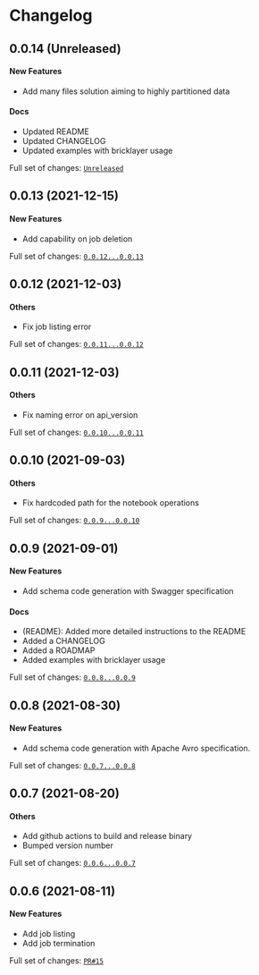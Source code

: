 # Changelog

## 0.0.14 (Unreleased)

#### New Features

* Add many files solution aiming to highly partitioned data

#### Docs

* Updated README
* Updated CHANGELOG
* Updated examples with bricklayer usage

Full set of changes: [`Unreleased`](https://github.com/intelematics/bricklayer/compare/0.0.13...HEAD)

## 0.0.13 (2021-12-15)

#### New Features

* Add capability on job deletion

Full set of changes: [`0.0.12...0.0.13`](https://github.com/intelematics/bricklayer/compare/0.0.12...0.0.13)

## 0.0.12 (2021-12-03)

#### Others

* Fix job listing error

Full set of changes: [`0.0.11...0.0.12`](https://github.com/intelematics/bricklayer/compare/0.0.11...0.0.12)

## 0.0.11 (2021-12-03)

#### Others

* Fix naming error on api_version

Full set of changes: [`0.0.10...0.0.11`](https://github.com/intelematics/bricklayer/compare/0.0.10...0.0.11)

## 0.0.10 (2021-09-03)

#### Others

* Fix hardcoded path for the notebook operations

Full set of changes: [`0.0.9...0.0.10`](https://github.com/intelematics/bricklayer/compare/0.0.9...0.0.10)

## 0.0.9 (2021-09-01)

#### New Features

* Add schema code generation with Swagger specification

#### Docs

* (README): Added more detailed instructions to the README
* Added a CHANGELOG
* Added a ROADMAP
* Added examples with bricklayer usage

Full set of changes: [`0.0.8...0.0.9`](https://github.com/intelematics/bricklayer/compare/0.0.8...0.0.9)

## 0.0.8 (2021-08-30)

#### New Features

* Add schema code generation with Apache Avro specification.


Full set of changes: [`0.0.7...0.0.8`](https://github.com/intelematics/bricklayer/compare/0.0.7...0.0.8)

## 0.0.7 (2021-08-20)

#### Others

* Add github actions to build and release binary
* Bumped version number

Full set of changes: [`0.0.6...0.0.7`](https://github.com/intelematics/bricklayer/compare/0.0.6...0.0.7)

## 0.0.6 (2021-08-11)

#### New Features

* Add job listing
* Add job termination

Full set of changes: [`PR#15`](https://github.com/intelematics/bricklayer/pull/15/files)
